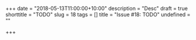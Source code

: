 +++
date = "2018-05-13T11:00:00+10:00"
description = "Desc"
draft = true
shorttitle = "TODO"
slug = 18
tags = []
title = "Issue #18: TODO"
undefined = ""

+++

